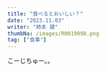 ```yaml
---
title: "食べるとおいしい？"
date: "2023.11.03"
writer: "柿本 建"
thumbNa: /images/R0019098.png
tag: ["食事"]
---
```

 
 こーじちゅー。。

<!--
のび太「この栗まんじゅう、食べるとうまいけど無くなるだろ。食べないと無くならないけど、うまくないだろ。食べても無くならないようにできないかなあ・・・」 

 

これは漫画『ドラえもん』のバイバインの回でのび太が栗まんじゅうを食べるに際して発言です。 

 

みなさんはこのことばを聞いて（読んで）どう感じましたか？ 

 

まずのび太は「うまい」という表現を使っています。うまいとはしばしば味覚で言われる五味のどれにも相当しないと思われます。五味のひとつの「旨み」とはカツオやコンブ、シイタケ等から取れるアミノ酸と核酸のことを指すのではなく、栗まんじゅう全体のあじの評価について言っているものと思われます。 

-->